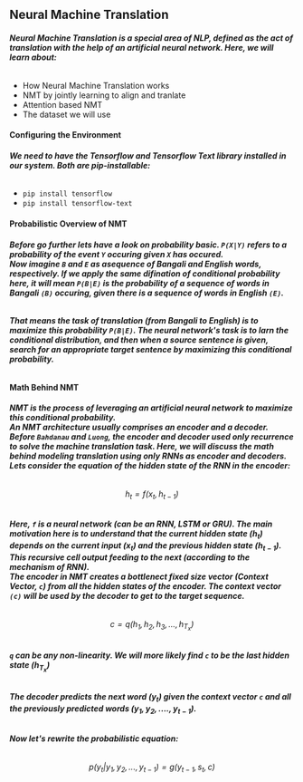 ## **Neural Machine Translation**
###### **Neural Machine Translation is a special area of NLP, defined as the act of translation with the help of an artificial neural network. Here, we will learn about:**
* How Neural Machine Translation works
* NMT by jointly learning to align and tranlate
* Attention based NMT
* The dataset we will use

#### **Configuring the Environment**
###### **We need to have the Tensorflow and Tensorflow Text library installed in our system. Both are pip-installable:**
* `pip install tensorflow`
* `pip install tensorflow-text`

#### **Probabilistic Overview of NMT**
###### **Before go further lets have a look on probability basic. `P(X|Y)` refers to a probability of the event `Y` occuring given `X` has occured.<br>Now imagine `B` and `E` as asequence of Bangali and English words, respectively. If we apply the same difination of conditional probability here, it will mean `P(B|E)` is the probability of a sequence of words in Bangali `(B)` occuring, given there is a sequence of words in English `(E)`.**
###### **That means the task of translation (from Bangali to English) is to maximize this probability `P(B|E)`. The neural network's task is to larn the conditional distribution, and then when a source sentence is given, search for an appropriate target sentence by maximizing this conditional probability.**

#### **Math Behind NMT**
###### **NMT is the process of leveraging an artificial neural network to maximize this conditional probability.<br>An NMT architecture usually comprises an encoder and a decoder. Before `Bahdanau` and `Luong`, the encoder and decoder used only recurrence to solve the machine translation task. Here, we will discuss the math behind modeling translation using only RNNs as encoder and decoders.<br>Lets consider the equation of the hidden state of the RNN in the encoder:**
###### $$h_t = f(x_t, h_{t-1})$$
###### **Here, `f` is a neural network (can be an RNN, LSTM or GRU). The main motivation here is to understand that the current hidden state $(h_t)$ depends on the current input $(x_t)$ and the previous hidden state $(h_{t-1})$. This recursive cell output feeding to the next (according to the mechanism of RNN).<br>The encoder in NMT creates a bottlenect fixed size vector (Context Vector, `c`) from all the hidden states of the encoder. The context vector `(c)` will be used by the decoder to get to the target sequence.**
###### $$c = q({h_1, h_2, h_3,..., h_{T_x}})$$
###### **`q` can be any non-linearity. We will more likely find `c` to be the last hidden state $(h_{T_x})$**
###### **The decoder predicts the next word $(y_t)$ given the context vector `c` and all the previously predicted words $(y_1, y_2, ...., y_{t-1})$.**
###### **Now let's rewrite the probabilistic equation:**
###### $$p(y_t|{y_1,y_2,...,y_{t-1}}) = g(y_{t-1},s_t,c)$$